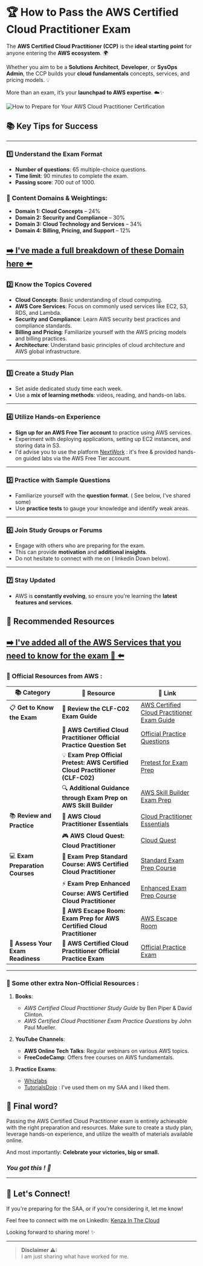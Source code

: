 # 🏆 How to Pass the AWS Certified Cloud Practitioner Exam


The **AWS Certified Cloud Practitioner (CCP)** is the **ideal starting point** for anyone entering the **AWS ecosystem**. 🌍  

Whether you aim to be a **Solutions Architect**, **Developer**, or **SysOps Admin**, the CCP builds your **cloud fundamentals** concepts, services, and pricing models. 💡  

More than an exam, it’s your **launchpad to AWS expertise**. ☁️✨  


![How to Prepare for Your AWS Cloud Practitioner Certification](https://images.ctfassets.net/7vvilgx54gxl/T6crmZmvqTENkx2A5sFRa/fd16f2ebbecdf47042f982f9d5185e21/How_To_Prepare_For_Your_AWS_Cloud_Practitioner_Certification__CLF-C02_.png)


## 📚 **Key Tips for Success**

---

### 1️⃣ **Understand the Exam Format**
   - **Number of questions**: 65 multiple-choice questions.
   - **Time limit**: 90 minutes to complete the exam.
   - **Passing score**: 700 out of 1000.

### 🔑 **Content Domains & Weightings**:
- **Domain 1: Cloud Concepts** – 24%
- **Domain 2: Security and Compliance** – 30%
- **Domain 3: Cloud Technology and Services** – 34%
- **Domain 4: Billing, Pricing, and Support** – 12%

[➡️ I've made a full breakdown of these Domain here ⬅️](https://github.com/Kzax01/Master-the-AWS-cloud-practitioner-cert/blob/main/Domains%20breakdown.md)
---

### 2️⃣ **Know the Topics Covered**
   - **Cloud Concepts**: Basic understanding of cloud computing.
   - **AWS Core Services**: Focus on commonly used services like EC2, S3, RDS, and Lambda.
   - **Security and Compliance**: Learn AWS security best practices and compliance standards.
   - **Billing and Pricing**: Familiarize yourself with the AWS pricing models and billing practices.
   - **Architecture**: Understand basic principles of cloud architecture and AWS global infrastructure.

---

### 3️⃣ **Create a Study Plan**
   - Set aside dedicated study time each week.
   - Use a **mix of learning methods**: videos, reading, and hands-on labs.

---

### 4️⃣ **Utilize Hands-on Experience**
   - **Sign up for an AWS Free Tier account** to practice using AWS services.
   - Experiment with deploying applications, setting up EC2 instances, and storing data in S3.
   - I'd advise you to use the platform [NextWork](https://community.nextwork.org/c/all-aws-projects/) : it's free & provided hands-on guided labs via the AWS Free Tier account. 

---

### 5️⃣ **Practice with Sample Questions**
   - Familiarize yourself with the **question format**. ( See below, I've shared some)
   - Use **practice tests** to gauge your knowledge and identify weak areas.

---

### 6️⃣ **Join Study Groups or Forums**
   - Engage with others who are preparing for the exam.
   - This can provide **motivation** and **additional insights**.
   - Do not hesitate to connect with me on ( linkedin Down below). 

---

### 7️⃣ **Stay Updated**
   - AWS is **constantly evolving**, so ensure you're learning the **latest features and services**.

## 📖 Recommended Resources

## [**➡️ I've added all of the AWS Services that you need to know for the exam 🎯 ⬅️**](https://github.com/Kzax01/Master-the-AWS-cloud-practitioner-cert/blob/main/New%20CCP%20guide.pdf)

### 📙 Official Resources from AWS :

| 📚 **Category**                        | **📝 Resource**                                                                                                      | **🔗 Link**                                                                                                                                                   |
|---------------------------------------|----------------------------------------------------------------------------------------------------------------------|-------------------------------------------------------------------------------------------------------------------------------------------------------------|
| 📋 **Get to Know the Exam**           | 📖 **Review the CLF-C02 Exam Guide**                                                                                   | [AWS Certified Cloud Practitioner Exam Guide](https://d1.awsstatic.com/training-and-certification/docs-cloud-practitioner/AWS-Certified-Cloud-Practitioner_Exam-Guide.pdf) |
|                                       | 📝 **AWS Certified Cloud Practitioner Official Practice Question Set**                                                 | [Official Practice Questions](https://explore.skillbuilder.aws/learn/course/external/view/elearning/14050/aws-certified-cloud-practitioner-official-practice-question-set-clf-c02-english) |
|                                       | 💡 **Exam Prep Official Pretest: AWS Certified Cloud Practitioner (CLF-C02)**                                          | [Pretest for Exam Prep](https://explore.skillbuilder.aws/learn/course/external/view/elearning/18115/exam-prep-official-pre-test-aws-certified-cloud-practitioner-clf-c02) |
|                                       | 🔍 **Additional Guidance through Exam Prep on AWS Skill Builder**                                                      | [AWS Skill Builder Exam Prep](https://skillbuilder.aws/exam-prep/cloud-practitioner)                                                              |
| 📚 **Review and Practice**            | 💼 **AWS Cloud Practitioner Essentials**                                                                               | [Cloud Practitioner Essentials](https://explore.skillbuilder.aws/learn/course/external/view/elearning/134/aws-cloud-practitioner-essentials)                 |
|                                       | 🎮 **AWS Cloud Quest: Cloud Practitioner**                                                                             | [Cloud Quest](https://explore.skillbuilder.aws/learn/course/external/view/elearning/11458/aws-cloud-quest-cloud-practitioner)                            |
| 💻 **Exam Preparation Courses**       | 📘 **Exam Prep Standard Course: AWS Certified Cloud Practitioner**                                                      | [Standard Exam Prep Course](https://explore.skillbuilder.aws/learn/course/external/view/elearning/16434/exam-prep-standard-course-aws-certified-cloud-practitioner-clf-c02-english) |
|                                       | ⚡ **Exam Prep Enhanced Course: AWS Certified Cloud Practitioner**                                                      | [Enhanced Exam Prep Course](https://explore.skillbuilder.aws/learn/course/external/view/elearning/16485/exam-prep-enhanced-course-aws-certified-cloud-practitioner-clf-c02-english) |
|                                       | 🚪 **AWS Escape Room: Exam Prep for AWS Certified Cloud Practitioner**                                                 | [AWS Escape Room](https://explore.skillbuilder.aws/learn/course/external/view/elearning/17373/aws-escape-room-for-exam-prep-aws-certified-cloud-practitioner-clf-c02) |
| 📝 **Assess Your Exam Readiness**     | 🎯 **AWS Certified Cloud Practitioner Official Practice Exam**                                                          | [Official Practice Exam](https://explore.skillbuilder.aws/learn/course/external/view/elearning/14637/aws-certified-cloud-practitioner-official-practice-exam-clf-c02-english) |


---

### 📕 Some other extra Non-Official Resources :
1. **Books**:
   - *AWS Certified Cloud Practitioner Study Guide* by Ben Piper & David Clinton.
   - *AWS Certified Cloud Practitioner Exam Practice Questions* by John Paul Mueller.


2. **YouTube Channels**:
   - **AWS Online Tech Talks**: Regular webinars on various AWS topics.
   - **FreeCodeCamp**: Offers free courses on AWS fundamentals.

3. **Practice Exams**:
   - [Whizlabs](https://www.whizlabs.com/aws-certified-cloud-practitioner/)
   - [TutorialsDojo](https://portal.tutorialsdojo.com/)  : I've used them on my SAA and I liked them. 

   

## 💬 **Final word?**

Passing the AWS Certified Cloud Practitioner exam is entirely achievable with the right preparation and resources. Make sure to create a study plan, leverage hands-on experience, and utilize the wealth of materials available online. 

And most importantly: **Celebrate your victories, big or small.**  

### _**You got this ! 🎯**_

--- 

## 💬 Let's Connect!

If you're preparing for the SAA, or if you're considering it, let me know!

Feel free to connect with me on LinkedIn: [Kenza In The Cloud](https://www.linkedin.com/in/kenza-in-the-cloud/)

Looking forward to sharing more! ✨

---


> **Disclaimer ⚠:**  
> I am just sharing what have worked for me. 


